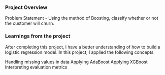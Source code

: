 ### Project Overview

 Problem Statement -
Using the method of Boosting, classify whether or not the customer will churn.


### Learnings from the project

 After completing this project, I have a better understanding of how to build a logistic regression model. In this project, I applied the following concepts.

Handling missing values in data
Applying AdaBoost
Applying XGBoost
Interpreting evaluation metrics


